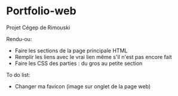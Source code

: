 # Portfolio-web

Projet Cégep de Rimouski

Rendu-ou:

- Faire les sections de la page principale HTML
- Remplir les liens avec le vrai lien même s'il n'est pas encore fait
- Faire les CSS des parties : du gros au petite section

To do list:

- Changer ma favicon (image sur onglet de la page web)
